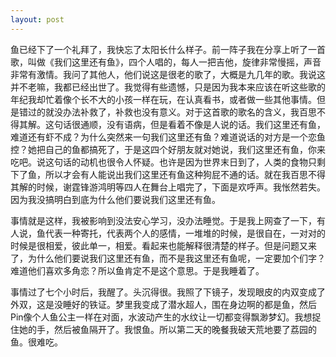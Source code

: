 ```yaml
---
layout: post
---
```

鱼已经下了一个礼拜了，我快忘了太阳长什么样子。前一阵子我在分享上听了一首歌，叫做《我们这里还有鱼》，四个人唱的，每人一把吉他，旋律非常慢摇，声音非常有激情。我问了其他人，他们说这是很老的歌了，大概是九几年的歌。我说这并不老嘛，我都已经出世了。我觉得有些遗憾，只是因为我本来应该在听这些歌的年纪我却忙着像个长不大的小孩一样在玩，在认真看书，或者做一些其他事情。但是错过的就没办法补救了，补救也没有意义。对于这首歌的歌名的含义，我百思不得其解。这句话很通顺，没有语病，但是看着不像是人说的话。我们这里还有鱼，难道还有虾不成？为什么突然来一句我们这里还有鱼？难道说话的对方是一个恋鱼控？她把自己的鱼都搞死了，于是这四个好朋友就对她说，我们这里还有鱼，你来吃吧。说这句话的动机也很令人怀疑。也许是因为世界末日到了，人类的食物只剩下了鱼，所以才会有人能说出我们这里还有鱼这种狗屁不通的话。就在我百思不得其解的时候，谢霆锋游鸿明等四人在舞台上唱完了，下面是欢呼声。我怅然若失。因为我没搞明白到底为什么他们要说我们这里还有鱼。

事情就是这样，我被影响到没法安心学习，没办法睡觉。于是我上网查了一下，有人说，鱼代表一种寄托，代表两个人的感情，一堆堆的时候，是很自在，一对对的时候是很相爱，彼此单一，相爱。看起来也能解释很清楚的样子。但是问题又来了，为什么他们要说我们这里还有鱼，而不是我这里还有鱼呢，一定要加个们字？难道他们喜欢多角恋？所以鱼肯定不是这个意思。于是我睡着了。

事情过了七个小时后，我醒了。头沉得很。我照了下镜子，发现眼皮的内双变成了外双，这是没睡好的铁证。梦里我变成了潜水超人，围在身边啊的都是鱼，然后Pin像个人鱼公主一样在对面，水波动产生的水纹让一切都变得飘渺梦幻。我想捉住她的手，然后被鱼隔开了。我恨鱼。所以第二天的晚餐我破天荒地要了荔园的鱼。很难吃。